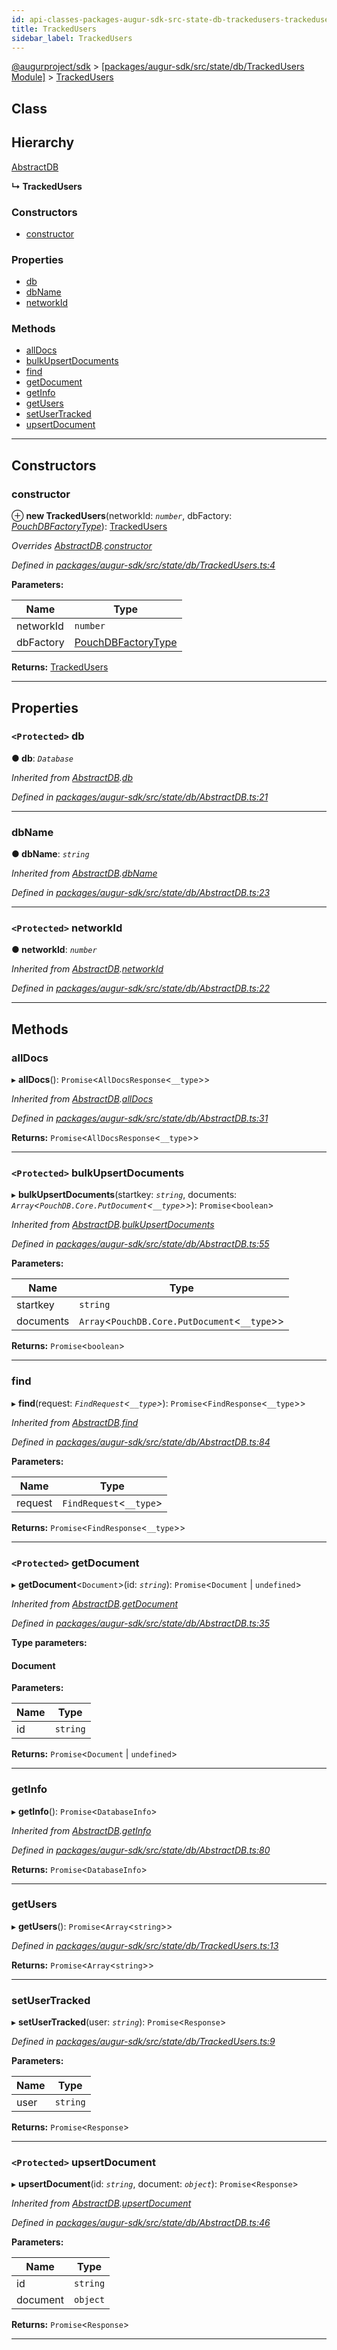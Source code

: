 ```yaml
---
id: api-classes-packages-augur-sdk-src-state-db-trackedusers-trackedusers
title: TrackedUsers
sidebar_label: TrackedUsers
---
```


[@augurproject/sdk](api-readme.md) > [[packages/augur-sdk/src/state/db/TrackedUsers Module]](api-modules-packages-augur-sdk-src-state-db-trackedusers-module.md) > [TrackedUsers](api-classes-packages-augur-sdk-src-state-db-trackedusers-trackedusers.md)

## Class

## Hierarchy

 [AbstractDB](api-classes-packages-augur-sdk-src-state-db-abstractdb-abstractdb.md)

**↳ TrackedUsers**

### Constructors

* [constructor](api-classes-packages-augur-sdk-src-state-db-trackedusers-trackedusers.md#constructor)

### Properties

* [db](api-classes-packages-augur-sdk-src-state-db-trackedusers-trackedusers.md#db)
* [dbName](api-classes-packages-augur-sdk-src-state-db-trackedusers-trackedusers.md#dbname)
* [networkId](api-classes-packages-augur-sdk-src-state-db-trackedusers-trackedusers.md#networkid)

### Methods

* [allDocs](api-classes-packages-augur-sdk-src-state-db-trackedusers-trackedusers.md#alldocs)
* [bulkUpsertDocuments](api-classes-packages-augur-sdk-src-state-db-trackedusers-trackedusers.md#bulkupsertdocuments)
* [find](api-classes-packages-augur-sdk-src-state-db-trackedusers-trackedusers.md#find)
* [getDocument](api-classes-packages-augur-sdk-src-state-db-trackedusers-trackedusers.md#getdocument)
* [getInfo](api-classes-packages-augur-sdk-src-state-db-trackedusers-trackedusers.md#getinfo)
* [getUsers](api-classes-packages-augur-sdk-src-state-db-trackedusers-trackedusers.md#getusers)
* [setUserTracked](api-classes-packages-augur-sdk-src-state-db-trackedusers-trackedusers.md#setusertracked)
* [upsertDocument](api-classes-packages-augur-sdk-src-state-db-trackedusers-trackedusers.md#upsertdocument)

---

## Constructors

<a id="constructor"></a>

###  constructor

⊕ **new TrackedUsers**(networkId: *`number`*, dbFactory: *[PouchDBFactoryType](api-modules-packages-augur-sdk-src-state-db-abstractdb-module.md#pouchdbfactorytype)*): [TrackedUsers](api-classes-packages-augur-sdk-src-state-db-trackedusers-trackedusers.md)

*Overrides [AbstractDB](api-classes-packages-augur-sdk-src-state-db-abstractdb-abstractdb.md).[constructor](api-classes-packages-augur-sdk-src-state-db-abstractdb-abstractdb.md#constructor)*

*Defined in [packages/augur-sdk/src/state/db/TrackedUsers.ts:4](https://github.com/AugurProject/augur/blob/27cf7214d2/packages/augur-sdk/src/state/db/TrackedUsers.ts#L4)*

**Parameters:**

| Name | Type |
| ------ | ------ |
| networkId | `number` |
| dbFactory | [PouchDBFactoryType](api-modules-packages-augur-sdk-src-state-db-abstractdb-module.md#pouchdbfactorytype) |

**Returns:** [TrackedUsers](api-classes-packages-augur-sdk-src-state-db-trackedusers-trackedusers.md)

___

## Properties

<a id="db"></a>

### `<Protected>` db

**● db**: *`Database`*

*Inherited from [AbstractDB](api-classes-packages-augur-sdk-src-state-db-abstractdb-abstractdb.md).[db](api-classes-packages-augur-sdk-src-state-db-abstractdb-abstractdb.md#db)*

*Defined in [packages/augur-sdk/src/state/db/AbstractDB.ts:21](https://github.com/AugurProject/augur/blob/27cf7214d2/packages/augur-sdk/src/state/db/AbstractDB.ts#L21)*

___
<a id="dbname"></a>

###  dbName

**● dbName**: *`string`*

*Inherited from [AbstractDB](api-classes-packages-augur-sdk-src-state-db-abstractdb-abstractdb.md).[dbName](api-classes-packages-augur-sdk-src-state-db-abstractdb-abstractdb.md#dbname)*

*Defined in [packages/augur-sdk/src/state/db/AbstractDB.ts:23](https://github.com/AugurProject/augur/blob/27cf7214d2/packages/augur-sdk/src/state/db/AbstractDB.ts#L23)*

___
<a id="networkid"></a>

### `<Protected>` networkId

**● networkId**: *`number`*

*Inherited from [AbstractDB](api-classes-packages-augur-sdk-src-state-db-abstractdb-abstractdb.md).[networkId](api-classes-packages-augur-sdk-src-state-db-abstractdb-abstractdb.md#networkid)*

*Defined in [packages/augur-sdk/src/state/db/AbstractDB.ts:22](https://github.com/AugurProject/augur/blob/27cf7214d2/packages/augur-sdk/src/state/db/AbstractDB.ts#L22)*

___

## Methods

<a id="alldocs"></a>

###  allDocs

▸ **allDocs**(): `Promise`<`AllDocsResponse`<`__type`>>

*Inherited from [AbstractDB](api-classes-packages-augur-sdk-src-state-db-abstractdb-abstractdb.md).[allDocs](api-classes-packages-augur-sdk-src-state-db-abstractdb-abstractdb.md#alldocs)*

*Defined in [packages/augur-sdk/src/state/db/AbstractDB.ts:31](https://github.com/AugurProject/augur/blob/27cf7214d2/packages/augur-sdk/src/state/db/AbstractDB.ts#L31)*

**Returns:** `Promise`<`AllDocsResponse`<`__type`>>

___
<a id="bulkupsertdocuments"></a>

### `<Protected>` bulkUpsertDocuments

▸ **bulkUpsertDocuments**(startkey: *`string`*, documents: *`Array`<`PouchDB.Core.PutDocument`<`__type`>>*): `Promise`<`boolean`>

*Inherited from [AbstractDB](api-classes-packages-augur-sdk-src-state-db-abstractdb-abstractdb.md).[bulkUpsertDocuments](api-classes-packages-augur-sdk-src-state-db-abstractdb-abstractdb.md#bulkupsertdocuments)*

*Defined in [packages/augur-sdk/src/state/db/AbstractDB.ts:55](https://github.com/AugurProject/augur/blob/27cf7214d2/packages/augur-sdk/src/state/db/AbstractDB.ts#L55)*

**Parameters:**

| Name | Type |
| ------ | ------ |
| startkey | `string` |
| documents | `Array`<`PouchDB.Core.PutDocument`<`__type`>> |

**Returns:** `Promise`<`boolean`>

___
<a id="find"></a>

###  find

▸ **find**(request: *`FindRequest`<`__type`>*): `Promise`<`FindResponse`<`__type`>>

*Inherited from [AbstractDB](api-classes-packages-augur-sdk-src-state-db-abstractdb-abstractdb.md).[find](api-classes-packages-augur-sdk-src-state-db-abstractdb-abstractdb.md#find)*

*Defined in [packages/augur-sdk/src/state/db/AbstractDB.ts:84](https://github.com/AugurProject/augur/blob/27cf7214d2/packages/augur-sdk/src/state/db/AbstractDB.ts#L84)*

**Parameters:**

| Name | Type |
| ------ | ------ |
| request | `FindRequest`<`__type`> |

**Returns:** `Promise`<`FindResponse`<`__type`>>

___
<a id="getdocument"></a>

### `<Protected>` getDocument

▸ **getDocument**<`Document`>(id: *`string`*): `Promise`<`Document` \| `undefined`>

*Inherited from [AbstractDB](api-classes-packages-augur-sdk-src-state-db-abstractdb-abstractdb.md).[getDocument](api-classes-packages-augur-sdk-src-state-db-abstractdb-abstractdb.md#getdocument)*

*Defined in [packages/augur-sdk/src/state/db/AbstractDB.ts:35](https://github.com/AugurProject/augur/blob/27cf7214d2/packages/augur-sdk/src/state/db/AbstractDB.ts#L35)*

**Type parameters:**

#### Document 
**Parameters:**

| Name | Type |
| ------ | ------ |
| id | `string` |

**Returns:** `Promise`<`Document` \| `undefined`>

___
<a id="getinfo"></a>

###  getInfo

▸ **getInfo**(): `Promise`<`DatabaseInfo`>

*Inherited from [AbstractDB](api-classes-packages-augur-sdk-src-state-db-abstractdb-abstractdb.md).[getInfo](api-classes-packages-augur-sdk-src-state-db-abstractdb-abstractdb.md#getinfo)*

*Defined in [packages/augur-sdk/src/state/db/AbstractDB.ts:80](https://github.com/AugurProject/augur/blob/27cf7214d2/packages/augur-sdk/src/state/db/AbstractDB.ts#L80)*

**Returns:** `Promise`<`DatabaseInfo`>

___
<a id="getusers"></a>

###  getUsers

▸ **getUsers**(): `Promise`<`Array`<`string`>>

*Defined in [packages/augur-sdk/src/state/db/TrackedUsers.ts:13](https://github.com/AugurProject/augur/blob/27cf7214d2/packages/augur-sdk/src/state/db/TrackedUsers.ts#L13)*

**Returns:** `Promise`<`Array`<`string`>>

___
<a id="setusertracked"></a>

###  setUserTracked

▸ **setUserTracked**(user: *`string`*): `Promise`<`Response`>

*Defined in [packages/augur-sdk/src/state/db/TrackedUsers.ts:9](https://github.com/AugurProject/augur/blob/27cf7214d2/packages/augur-sdk/src/state/db/TrackedUsers.ts#L9)*

**Parameters:**

| Name | Type |
| ------ | ------ |
| user | `string` |

**Returns:** `Promise`<`Response`>

___
<a id="upsertdocument"></a>

### `<Protected>` upsertDocument

▸ **upsertDocument**(id: *`string`*, document: *`object`*): `Promise`<`Response`>

*Inherited from [AbstractDB](api-classes-packages-augur-sdk-src-state-db-abstractdb-abstractdb.md).[upsertDocument](api-classes-packages-augur-sdk-src-state-db-abstractdb-abstractdb.md#upsertdocument)*

*Defined in [packages/augur-sdk/src/state/db/AbstractDB.ts:46](https://github.com/AugurProject/augur/blob/27cf7214d2/packages/augur-sdk/src/state/db/AbstractDB.ts#L46)*

**Parameters:**

| Name | Type |
| ------ | ------ |
| id | `string` |
| document | `object` |

**Returns:** `Promise`<`Response`>

___

